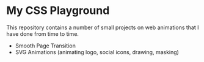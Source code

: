 # My CSS Playground

This repository contains a number of small projects on web animations that I have done from time to time.

- Smooth Page Transition
- SVG Animations (animating logo, social icons, drawing, masking)
